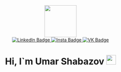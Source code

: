 <div id="header" align="center">
  <img src="https://i.giphy.com/media/v1.Y2lkPTc5MGI3NjExanh0Z3k2NXk4dXF4NTNvcG5mbTQ2ZnNjM3p6dHM2Z2Q5ZHA2ODNoYSZlcD12MV9pbnRlcm5hbF9naWZfYnlfaWQmY3Q9Zw/RbDKaczqWovIugyJmW/giphy.gif" width="100"/>
</div>
<div id="badges" align="center">
  <a href="https://www.linkedin.com/in/umarshabazov/">
    <img src="https://img.shields.io/badge/LinkedIn-blue?style=for-the-badge&logo=linkedin&logoColor=white" alt="LinkedIn Badge"/>
  </a>
  <a href="https://instagram.com/akad095">
  <img src="https://img.shields.io/badge/Insta-yellow?style=for-the-badge&logo=instagram&logoColor=white" alt="Insta Badge"/>
  </a>
  <a href="https://vk.com/akadssuccessor">
  <img src="https://img.shields.io/badge/VK-blue?style=for-the-badge&logo=vk&logoColor=white" alt="VK Badge"/>
  </a>
</div>
</div>
<div id="greetings" align="center">
  <img src="https://komarev.com/ghpvc/?username=UmarShabazov&style=flat-square&color=blue" alt=""/> 
  <h1>
  Hi, I`m Umar Shabazov
  <img src="https://media.giphy.com/media/hvRJCLFzcasrR4ia7z/giphy.gif" width="30px"/>
</h1>
</div>
